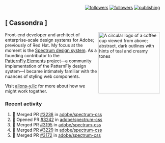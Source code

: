 <p align="right"><a rel="me" href="https://front-end.social/@castastrophe">
    <img alt="followers" title="Follow me on Mastodon" src="https://img.shields.io/mastodon/follow/109297102751309835?domain=https%3A%2F%2Ffront-end.social&label=Follow&logo=mastodon&logoColor=white&style=for-the-badge&labelColor=008080&color=006969"/></a>
  <a href="https://codepen.io/castastrophe/">
    <img alt="followers" title="Follow me on CodePen" src="https://img.shields.io/badge/23-1?color=640464&labelColor=7c007c&style=for-the-badge&logo=codepen&label=Follow"/></a>
<a href="https://castastrophe.medium.com/">
    <img alt="publishing" title="View articles on Medium" src="https://img.shields.io/badge/107-1?color=666&labelColor=444&label=subscribe&logo=medium&logoColor=white&style=for-the-badge"/></a>
</p>

## [&nbsp;Cassondra&nbsp;]

<img align="right" src="https://github-production-user-asset-6210df.s3.amazonaws.com/1840295/253016758-ba468774-1cd3-42c2-8f43-947b5eeb5edf.png" height="200" alt="A circular logo of a coffee cup viewed from above; abstract, dark outlines with hints of teal and creamy tones">

Front-end developer and architect of enterprise-scale design systems for Adobe; previously of Red Hat. My focus at the moment is the [Spectrum design system](https://github.com/adobe/spectrum-css). As a founding contributor to the [PatternFly&nbsp;Elements](https://github.com/patternfly/patternfly-elements) project&mdash;a community implementation of the PatternFly design system&mdash;I became intimately familiar with the nuances of styling web components.

Visit [allons-y.llc](http://allons-y.llc/) for more about how we might work together.

### Recent activity

<!--START_SECTION:activity-->
1. 🎉 Merged PR [#3238](https://github.com/adobe/spectrum-css/pull/3238) in [adobe/spectrum-css](https://github.com/adobe/spectrum-css)
2. 💪 Opened PR [#3242](https://github.com/adobe/spectrum-css/pull/3242) in [adobe/spectrum-css](https://github.com/adobe/spectrum-css)
3. 🎉 Merged PR [#3195](https://github.com/adobe/spectrum-css/pull/3195) in [adobe/spectrum-css](https://github.com/adobe/spectrum-css)
4. 🎉 Merged PR [#3229](https://github.com/adobe/spectrum-css/pull/3229) in [adobe/spectrum-css](https://github.com/adobe/spectrum-css)
5. 🎉 Merged PR [#3172](https://github.com/adobe/spectrum-css/pull/3172) in [adobe/spectrum-css](https://github.com/adobe/spectrum-css)
<!--END_SECTION:activity-->
